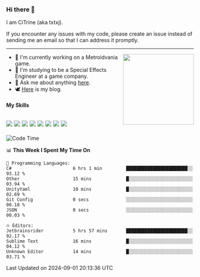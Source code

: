 ### Hi there 👋

I am CiTrine (aka txtxj).

If you encounter any issues with my code, please create an issue instead of sending me an email so that I can address it promptly.

---

<img align="right" height="190" src="http://github-profile-summary-cards.vercel.app/api/cards/stats?username=txtxj&theme=vue">

- 🌱 I'm currently working on a Metroidvania game.
- 📖 I'm studying to be a Special Effects Engineer at a game company.
- 💬 Ask me about anything [here](https://github.com/txtxj/txtxj/issues).
- 🕊️ [Here](https://txtxj.top) is my blog.

#### My Skills

![](https://img.shields.io/badge/Unity-000000?logo=unity&logoColor=fff)
![](https://img.shields.io/badge/C%23-239120?logo=csharp&logoColor=fff)
![](https://img.shields.io/badge/Python-3e74a2?logo=python&logoColor=fff)
![](https://img.shields.io/badge/C++-65318e?logo=cplusplus&logoColor=fff)
![](https://img.shields.io/badge/C-5654a2?logo=c&logoColor=fff)
![](https://img.shields.io/badge/Vue-4FC08D?logo=vuedotjs&logoColor=fff)
![](https://img.shields.io/badge/Blender-f5792a?logo=blender&logoColor=fff)
![](https://img.shields.io/badge/MS%20SQL-cc2927?logo=microsoftsqlserver&logoColor=fff)
---

<!--START_SECTION:waka-->
![Code Time](http://img.shields.io/badge/Code%20Time-1%2C950%20hrs%2036%20mins-blue)

📊 **This Week I Spent My Time On** 

```text
💬 Programming Languages: 
C#                       6 hrs 1 min         ███████████████████████░░   93.12 % 
Other                    15 mins             █░░░░░░░░░░░░░░░░░░░░░░░░   03.94 % 
UnityYaml                10 mins             █░░░░░░░░░░░░░░░░░░░░░░░░   02.69 % 
Git Config               0 secs              ░░░░░░░░░░░░░░░░░░░░░░░░░   00.18 % 
JSON                     0 secs              ░░░░░░░░░░░░░░░░░░░░░░░░░   00.03 % 

🔥 Editors: 
Jetbrainsrider           5 hrs 57 mins       ███████████████████████░░   92.17 % 
Sublime Text             16 mins             █░░░░░░░░░░░░░░░░░░░░░░░░   04.12 % 
Unknown Editor           14 mins             █░░░░░░░░░░░░░░░░░░░░░░░░   03.71 % 
```


 Last Updated on 2024-09-01 20:13:36 UTC
<!--END_SECTION:waka-->
